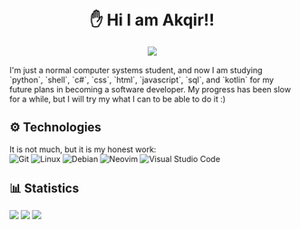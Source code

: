 <h1 align="center">✋ Hi I am Akqir!! </h1>
<div align="center"><img src="https://komarev.com/ghpvc/?username=aKqir24"> </div><br>
I'm just a normal computer systems student, and now I am studying `python`, `shell`, `c#`, `css`, `html`, `javascript`, `sql`, and `kotlin` for my future plans in becoming a software developer. My progress has been slow for a while, but I will try my what I can to be able to do it :)

## ⚙️ __Technologies__
It is not much, but it is my honest work:<br>
![Git](https://img.shields.io/badge/git-%23F05033.svg?style=for-the-badge&logo=git&logoColor=white)
![Linux](https://img.shields.io/badge/Linux-FCC624?style=for-the-badge&logo=linux&logoColor=black)
![Debian](https://img.shields.io/badge/Debian-D70A53?style=for-the-badge&logo=debian&logoColor=white) 
![Neovim](https://img.shields.io/badge/NeoVim-%2357A143.svg?&style=for-the-badge&logo=neovim&logoColor=white)
![Visual Studio Code](https://img.shields.io/badge/Visual%20Studio%20Code-0078d7.svg?style=for-the-badge&logo=visual-studio-code&logoColor=white)

## 📊 __Statistics__

 ![](http://github-profile-summary-cards.vercel.app/api/cards/stats?username=aKqir24&theme=transparent)
 ![](http://github-profile-summary-cards.vercel.app/api/cards/repos-per-language?username=aKqir24&theme=transparent)
 ![](http://github-profile-summary-cards.vercel.app/api/cards/profile-details?username=aKqir24&theme=transparent)
